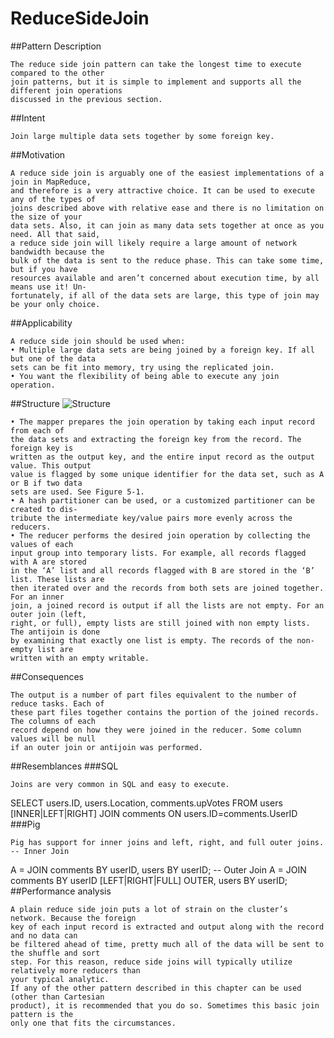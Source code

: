# ReduceSideJoin
##Pattern Description
```
The reduce side join pattern can take the longest time to execute compared to the other
join patterns, but it is simple to implement and supports all the different join operations
discussed in the previous section.
```
##Intent
```
Join large multiple data sets together by some foreign key.
```
##Motivation
```
A reduce side join is arguably one of the easiest implementations of a join in MapReduce,
and therefore is a very attractive choice. It can be used to execute any of the types of
joins described above with relative ease and there is no limitation on the size of your
data sets. Also, it can join as many data sets together at once as you need. All that said,
a reduce side join will likely require a large amount of network bandwidth because the
bulk of the data is sent to the reduce phase. This can take some time, but if you have
resources available and aren’t concerned about execution time, by all means use it! Un‐
fortunately, if all of the data sets are large, this type of join may be your only choice.
```
##Applicability
```
A reduce side join should be used when:
• Multiple large data sets are being joined by a foreign key. If all but one of the data
sets can be fit into memory, try using the replicated join.
• You want the flexibility of being able to execute any join operation.
```
##Structure
![Structure](https://github.com/geftimov/MapReduce/tree/master/readme/img/ReduceSideJoin.png)
```
• The mapper prepares the join operation by taking each input record from each of
the data sets and extracting the foreign key from the record. The foreign key is
written as the output key, and the entire input record as the output value. This output
value is flagged by some unique identifier for the data set, such as A or B if two data
sets are used. See Figure 5-1.
• A hash partitioner can be used, or a customized partitioner can be created to dis‐
tribute the intermediate key/value pairs more evenly across the reducers.
• The reducer performs the desired join operation by collecting the values of each
input group into temporary lists. For example, all records flagged with A are stored
in the ‘A’ list and all records flagged with B are stored in the ‘B’ list. These lists are
then iterated over and the records from both sets are joined together. For an inner
join, a joined record is output if all the lists are not empty. For an outer join (left,
right, or full), empty lists are still joined with non empty lists. The antijoin is done
by examining that exactly one list is empty. The records of the non-empty list are
written with an empty writable.
```
##Consequences
```
The output is a number of part files equivalent to the number of reduce tasks. Each of
these part files together contains the portion of the joined records. The columns of each
record depend on how they were joined in the reducer. Some column values will be null
if an outer join or antijoin was performed.
```
##Resemblances
###SQL

    Joins are very common in SQL and easy to execute.
SELECT users.ID, users.Location, comments.upVotes
FROM users
[INNER|LEFT|RIGHT] JOIN comments
ON users.ID=comments.UserID
###Pig

    Pig has support for inner joins and left, right, and full outer joins.
    -- Inner Join
A = JOIN comments BY userID, users BY userID;
	-- Outer Join
A = JOIN comments BY userID [LEFT|RIGHT|FULL] OUTER, users BY userID;
##Performance analysis
```
A plain reduce side join puts a lot of strain on the cluster’s network. Because the foreign
key of each input record is extracted and output along with the record and no data can
be filtered ahead of time, pretty much all of the data will be sent to the shuffle and sort
step. For this reason, reduce side joins will typically utilize relatively more reducers than
your typical analytic.
If any of the other pattern described in this chapter can be used (other than Cartesian
product), it is recommended that you do so. Sometimes this basic join pattern is the
only one that fits the circumstances.
```
